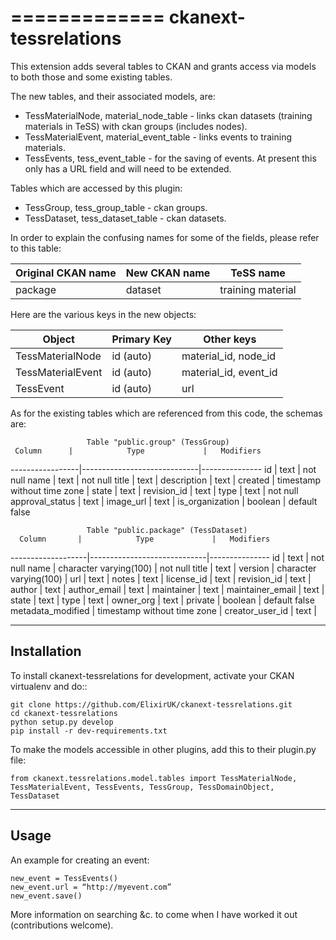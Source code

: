 =============
ckanext-tessrelations
=============

This extension adds several tables to CKAN and grants access via models to both those and some existing tables.

The new tables, and their associated models, are:

* TessMaterialNode, material_node_table - links ckan datasets (training materials in TeSS) with ckan groups (includes nodes).
* TessMaterialEvent, material_event_table - links events to training materials.
* TessEvents, tess_event_table - for the saving of events. At present this only has a URL field and will need to be extended.

Tables which are accessed by this plugin:

* TessGroup, tess_group_table - ckan groups.
* TessDataset, tess_dataset_table - ckan datasets.


In order to explain the confusing names for some of the fields, please refer to this table:

| Original CKAN name | New CKAN name | TeSS name              |
|--------------------|---------------|------------------------|
| package            | dataset       | training material      |


Here are the various keys in the new objects:

| Object            | Primary Key | Other keys            |
|-------------------|-------------|-----------------------|
| TessMaterialNode  | id (auto)   | material_id, node_id  |
| TessMaterialEvent | id (auto)   | material_id, event_id |
| TessEvent         | id (auto)   | url                   |

As for the existing tables which are referenced from this code, the schemas are:

                     Table "public.group" (TessGroup)
     Column      |            Type             |   Modifiers   
-----------------|-----------------------------|---------------
 id              | text                        | not null
 name            | text                        | not null
 title           | text                        | 
 description     | text                        | 
 created         | timestamp without time zone | 
 state           | text                        | 
 revision_id     | text                        | 
 type            | text                        | not null
 approval_status | text                        | 
 image_url       | text                        | 
 is_organization | boolean                     | default false

                     Table "public.package" (TessDataset)
      Column       |            Type             |   Modifiers   
-------------------|-----------------------------|---------------
 id                | text                        | not null
 name              | character varying(100)      | not null
 title             | text                        | 
 version           | character varying(100)      | 
 url               | text                        | 
 notes             | text                        | 
 license_id        | text                        | 
 revision_id       | text                        | 
 author            | text                        | 
 author_email      | text                        | 
 maintainer        | text                        | 
 maintainer_email  | text                        | 
 state             | text                        | 
 type              | text                        | 
 owner_org         | text                        | 
 private           | boolean                     | default false
 metadata_modified | timestamp without time zone | 
 creator_user_id   | text                        | 

------------
Installation
------------

To install ckanext-tessrelations for development, activate your CKAN virtualenv and
do::

    git clone https://github.com/ElixirUK/ckanext-tessrelations.git
    cd ckanext-tessrelations
    python setup.py develop
    pip install -r dev-requirements.txt

To make the models accessible in other plugins, add this to their plugin.py file:

    from ckanext.tessrelations.model.tables import TessMaterialNode, TessMaterialEvent, TessEvents, TessGroup, TessDomainObject, TessDataset


-----
Usage
-----

An example for creating an event:


    new_event = TessEvents()
    new_event.url = “http://myevent.com”
    new_event.save()

More information on searching &c. to come when I have worked it out (contributions welcome).
